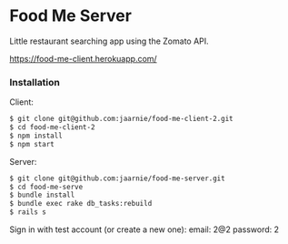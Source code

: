 # Food Me Server

Little restaurant searching app using the Zomato API.

https://food-me-client.herokuapp.com/

### Installation


Client: 
```sh
$ git clone git@github.com:jaarnie/food-me-client-2.git
$ cd food-me-client-2
$ npm install
$ npm start
```

Server:
```sh
$ git clone git@github.com:jaarnie/food-me-server.git
$ cd food-me-serve
$ bundle install
$ bundle exec rake db_tasks:rebuild
$ rails s
```

Sign in with test account (or create a new one):
email: 2@2
password: 2
